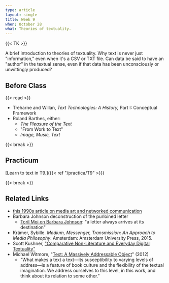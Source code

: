 ```yaml
---
type: article
layout: single
title: Week 9
when: October 28
what: Theories of textuality.
---
```


{{< TK >}}

A brief introduction to theories of textuality. Why text is never just "information," even when it's a CSV or TXT file. Can data be said to have an "author" in the textual sense, even if that data has been unconsciously or unwittingly produced?

## Before Class

{{< read >}}

- Treharne and Willan, *Text Technologies: A History,* Part I: Conceptual Framework
- Roland Barthes, either:
    - *The Pleasure of the Text*
    - "From Work to Text"
    - *Image, Music, Text*

{{< break >}}

## Practicum

[Learn to text in T9.]({{< ref "/practica/T9" >}})

{{< break >}}

## Related Links

- [this 1990s article on media art and networked communication](https://www.leonardo.info/isast/articles/shanken.html)
- Barbara Johnson deconstruction of the purloined letter
  - [Toril Moi on Barbara Johnson](http://www.torilmoi.com/wp-content/uploads/2009/09/Barbara-Johnson-from-a-distance.pdf): "a letter always arrives at its destination"
- Krämer, Sybille. *Medium, Messenger, Transmission: An Approach to Media Philosophy*. Amsterdam: Amsterdam University Press, 2015.
- Scott Kushner, ["Comparative Non-Literature and Everyday Digital Textuality"](https://stateofthediscipline.acla.org/entry/comparative-non-literature-and-everyday-digital-textuality-0)
- Michael Witmore, "[Text: A Massively Addressable Object](https://dhdebates.gc.cuny.edu/read/untitled-88c11800-9446-469b-a3be-3fdb36bfbd1e/section/402e7e9a-359b-4b11-8386-a1b48e40425a#p4b3)" (2012)
  - "What makes a text a text—its susceptibility to varying levels of address—is a feature of book culture and the flexibility of the textual imagination. We address ourselves to this level, in this work, and think about its relation to some other."